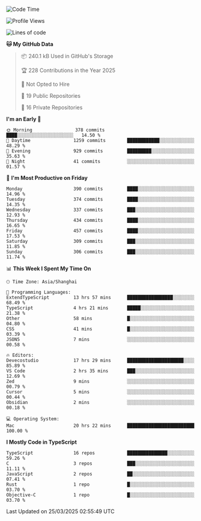<!--START_SECTION:waka-->
![Code Time](http://img.shields.io/badge/Code%20Time-3%2C263%20hrs%2035%20mins-blue)

![Profile Views](http://img.shields.io/badge/Profile%20Views-70-blue)

![Lines of code](https://img.shields.io/badge/From%20Hello%20World%20I%27ve%20Written-2.9%20million%20lines%20of%20code-blue)

**🐱 My GitHub Data** 

> 📦 240.1 kB Used in GitHub's Storage 
 > 
> 🏆 228 Contributions in the Year 2025
 > 
> 🚫 Not Opted to Hire
 > 
> 📜 19 Public Repositories 
 > 
> 🔑 16 Private Repositories 
 > 
**I'm an Early 🐤** 

```text
🌞 Morning                378 commits         ████░░░░░░░░░░░░░░░░░░░░░   14.50 % 
🌆 Daytime                1259 commits        ████████████░░░░░░░░░░░░░   48.29 % 
🌃 Evening                929 commits         █████████░░░░░░░░░░░░░░░░   35.63 % 
🌙 Night                  41 commits          ░░░░░░░░░░░░░░░░░░░░░░░░░   01.57 % 
```
📅 **I'm Most Productive on Friday** 

```text
Monday                   390 commits         ████░░░░░░░░░░░░░░░░░░░░░   14.96 % 
Tuesday                  374 commits         ████░░░░░░░░░░░░░░░░░░░░░   14.35 % 
Wednesday                337 commits         ███░░░░░░░░░░░░░░░░░░░░░░   12.93 % 
Thursday                 434 commits         ████░░░░░░░░░░░░░░░░░░░░░   16.65 % 
Friday                   457 commits         ████░░░░░░░░░░░░░░░░░░░░░   17.53 % 
Saturday                 309 commits         ███░░░░░░░░░░░░░░░░░░░░░░   11.85 % 
Sunday                   306 commits         ███░░░░░░░░░░░░░░░░░░░░░░   11.74 % 
```


📊 **This Week I Spent My Time On** 

```text
🕑︎ Time Zone: Asia/Shanghai

💬 Programming Languages: 
ExtendTypeScript         13 hrs 57 mins      █████████████████░░░░░░░░   68.49 % 
TypeScript               4 hrs 21 mins       █████░░░░░░░░░░░░░░░░░░░░   21.38 % 
Other                    58 mins             █░░░░░░░░░░░░░░░░░░░░░░░░   04.80 % 
CSS                      41 mins             █░░░░░░░░░░░░░░░░░░░░░░░░   03.39 % 
JSON5                    7 mins              ░░░░░░░░░░░░░░░░░░░░░░░░░   00.58 % 

🔥 Editors: 
Devecostudio             17 hrs 29 mins      █████████████████████░░░░   85.89 % 
VS Code                  2 hrs 35 mins       ███░░░░░░░░░░░░░░░░░░░░░░   12.69 % 
Zed                      9 mins              ░░░░░░░░░░░░░░░░░░░░░░░░░   00.79 % 
Cursor                   5 mins              ░░░░░░░░░░░░░░░░░░░░░░░░░   00.44 % 
Obsidian                 2 mins              ░░░░░░░░░░░░░░░░░░░░░░░░░   00.18 % 

💻 Operating System: 
Mac                      20 hrs 22 mins      █████████████████████████   100.00 % 
```

**I Mostly Code in TypeScript** 

```text
TypeScript               16 repos            ███████████████░░░░░░░░░░   59.26 % 
C                        3 repos             ███░░░░░░░░░░░░░░░░░░░░░░   11.11 % 
JavaScript               2 repos             ██░░░░░░░░░░░░░░░░░░░░░░░   07.41 % 
Rust                     1 repo              █░░░░░░░░░░░░░░░░░░░░░░░░   03.70 % 
Objective-C              1 repo              █░░░░░░░░░░░░░░░░░░░░░░░░   03.70 % 
```




 Last Updated on 25/03/2025 02:55:49 UTC
<!--END_SECTION:waka-->